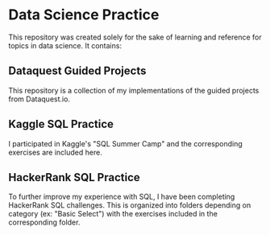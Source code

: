 # Data Science Practice

This repository was created solely for the sake of learning and reference for topics in data science. It contains:

##  Dataquest Guided Projects

This repository is a collection of my implementations of the guided projects from Dataquest.io.

## Kaggle SQL Practice

I participated in Kaggle's "SQL Summer Camp" and the corresponding exercises are included here.

## HackerRank SQL Practice

To further improve my experience with SQL, I have been completing HackerRank SQL challenges. This is organized into folders depending on category (ex: "Basic Select") with the exercises included in the corresponding folder.
